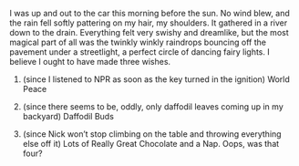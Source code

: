 I was up and out to the car this morning before the sun. No wind blew, and the rain fell softly pattering on my hair, my shoulders. It gathered in a river down to the drain. Everything felt very swishy and dreamlike, but the most magical part of all was the twinkly winkly raindrops bouncing off the pavement under a streetlight, a perfect circle of dancing fairy lights. I believe I ought to have made three wishes.

1. (since I listened to NPR as soon as the key turned in the ignition) World Peace

2. (since there seems to be, oddly, only daffodil leaves coming up in my backyard) Daffodil Buds

3. (since Nick won’t stop climbing on the table and throwing everything else off it) Lots of Really Great Chocolate and a Nap. Oops, was that four?